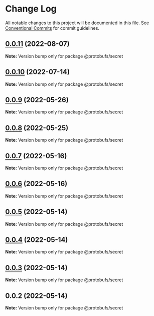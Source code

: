 # Change Log

All notable changes to this project will be documented in this file.
See [Conventional Commits](https://conventionalcommits.org) for commit guidelines.

## [0.0.11](https://github.com/cosmology-tech/proto-registry/compare/@protobufs/secret@0.0.10...@protobufs/secret@0.0.11) (2022-08-07)

**Note:** Version bump only for package @protobufs/secret





## [0.0.10](https://github.com/cosmology-tech/proto-registry/compare/@protobufs/secret@0.0.9...@protobufs/secret@0.0.10) (2022-07-14)

**Note:** Version bump only for package @protobufs/secret





## [0.0.9](https://github.com/cosmology-tech/proto-registry/compare/@protobufs/secret@0.0.8...@protobufs/secret@0.0.9) (2022-05-26)

**Note:** Version bump only for package @protobufs/secret





## [0.0.8](https://github.com/cosmology-tech/proto-registry/compare/@protobufs/secret@0.0.7...@protobufs/secret@0.0.8) (2022-05-25)

**Note:** Version bump only for package @protobufs/secret





## [0.0.7](https://github.com/cosmology-tech/proto-registry/compare/@protobufs/secret@0.0.6...@protobufs/secret@0.0.7) (2022-05-16)

**Note:** Version bump only for package @protobufs/secret





## [0.0.6](https://github.com/cosmology-tech/proto-registry/compare/@protobufs/secret@0.0.5...@protobufs/secret@0.0.6) (2022-05-16)

**Note:** Version bump only for package @protobufs/secret





## [0.0.5](https://github.com/cosmology-tech/proto-registry/compare/@protobufs/secret@0.0.4...@protobufs/secret@0.0.5) (2022-05-14)

**Note:** Version bump only for package @protobufs/secret





## [0.0.4](https://github.com/cosmology-tech/proto-registry/compare/@protobufs/secret@0.0.3...@protobufs/secret@0.0.4) (2022-05-14)

**Note:** Version bump only for package @protobufs/secret





## [0.0.3](https://github.com/cosmology-tech/proto-registry/compare/@protobufs/secret@0.0.2...@protobufs/secret@0.0.3) (2022-05-14)

**Note:** Version bump only for package @protobufs/secret





## 0.0.2 (2022-05-14)

**Note:** Version bump only for package @protobufs/secret
